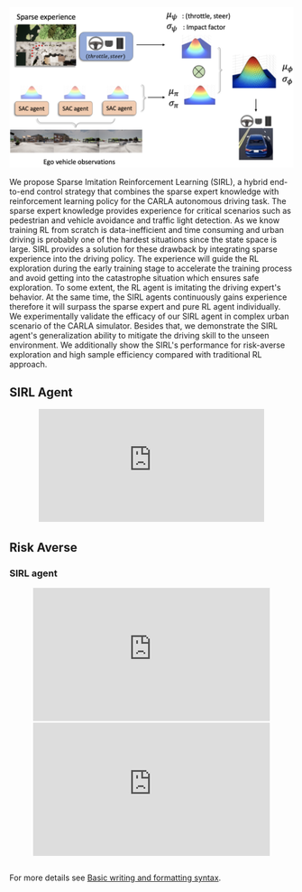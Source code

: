 ![image](/fig4.png)


We propose Sparse Imitation Reinforcement Learning (SIRL), a hybrid end-to-end control strategy that combines the sparse expert knowledge with reinforcement learning policy for the CARLA autonomous driving task. The sparse expert knowledge provides experience for critical scenarios such as pedestrian and vehicle avoidance and traffic light detection. As we know training RL from scratch is data-inefficient and time consuming and urban driving is probably one of the hardest situations since the state space is large. SIRL provides a solution for these drawback by integrating sparse experience into the driving policy. The experience will guide the RL exploration during the early training stage to accelerate the training process and avoid getting into the catastrophe situation which ensures safe exploration. To some extent, the RL agent is imitating the driving expert's behavior. At the same time, the SIRL agents continuously gains experience therefore it will surpass the sparse expert and pure RL agent individually. We experimentally validate the efficacy of our SIRL agent in complex urban scenario of the CARLA simulator. Besides that, we demonstrate the SIRL agent's generalization ability to mitigate the driving skill to the unseen environment. We additionally show the SIRL's performance for risk-averse exploration and high sample efficiency compared with traditional RL approach.



## SIRL Agent

<p align="center">
<iframe width="400" height="200" src="https://www.youtube.com/embed/3WCC4ym2ulw" title="YouTube video player" frameborder="0" allow="accelerometer; autoplay; clipboard-write; encrypted-media; gyroscope; picture-in-picture" allowfullscreen></iframe>
</p>


## Risk Averse
### SIRL agent

<p align="center">
<iframe width="420" height="235.5" src="https://www.youtube.com/embed/YVJawrBdgvM" title="YouTube video player" frameborder="0" allow="accelerometer; autoplay; clipboard-write; encrypted-media; gyroscope; picture-in-picture" allowfullscreen></iframe>
<iframe width="420" height="235.5" src="https://www.youtube.com/embed/3WCC4ym2ulw" title="YouTube video player" frameborder="0" allow="accelerometer; autoplay; clipboard-write; encrypted-media; gyroscope; picture-in-picture" allowfullscreen></iframe>
</p>


```markdown

```

For more details see [Basic writing and formatting syntax](https://docs.github.com/en/github/writing-on-github/getting-started-with-writing-and-formatting-on-github/basic-writing-and-formatting-syntax).


